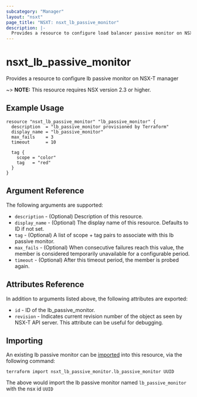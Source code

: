 ```yaml
---
subcategory: "Manager"
layout: "nsxt"
page_title: "NSXT: nsxt_lb_passive_monitor"
description: |-
  Provides a resource to configure load balancer passive monitor on NSX-T manager
---
```


# nsxt_lb_passive_monitor

Provides a resource to configure lb passive monitor on NSX-T manager

~> **NOTE:** This resource requires NSX version 2.3 or higher.

## Example Usage

```hcl
resource "nsxt_lb_passive_monitor" "lb_passive_monitor" {
  description  = "lb_passive_monitor provisioned by Terraform"
  display_name = "lb_passive_monitor"
  max_fails    = 3
  timeout      = 10

  tag {
    scope = "color"
    tag   = "red"
  }
}
```

## Argument Reference

The following arguments are supported:

* `description` - (Optional) Description of this resource.
* `display_name` - (Optional) The display name of this resource. Defaults to ID if not set.
* `tag` - (Optional) A list of scope + tag pairs to associate with this lb passive monitor.
* `max_fails` - (Optional) When consecutive failures reach this value, the member is considered temporarily unavailable for a configurable period.
* `timeout` - (Optional) After this timeout period, the member is probed again.


## Attributes Reference

In addition to arguments listed above, the following attributes are exported:

* `id` - ID of the lb_passive_monitor.
* `revision` - Indicates current revision number of the object as seen by NSX-T API server. This attribute can be useful for debugging.


## Importing

An existing lb passive monitor can be [imported][docs-import] into this resource, via the following command:

[docs-import]: /docs/import/index.html

```
terraform import nsxt_lb_passive_monitor.lb_passive_monitor UUID
```

The above would import the lb passive monitor named `lb_passive_monitor` with the nsx id `UUID`
